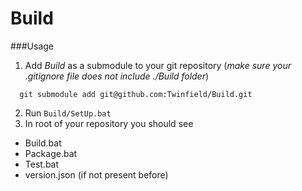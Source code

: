 # Build
###Usage
1. Add _Build_ as a submodule to your git repository (_make sure your .gitignore file does not include ./Build folder_)
  
  ```
    git submodule add git@github.com:Twinfield/Build.git
  ```
2. Run `Build/SetUp.bat`
3. In root of your repository you should see
  * Build.bat
  * Package.bat
  * Test.bat
  * version.json (if not present before)
